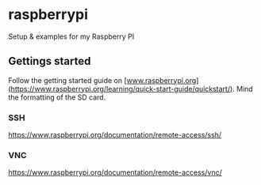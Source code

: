 # raspberrypi
Setup &amp; examples for my Raspberry PI


## Gettings started

Follow the getting started guide on [www.raspberrypi.org](https://www.raspberrypi.org/learning/quick-start-guide/quickstart/). 
Mind the formatting of the SD card.

### SSH
https://www.raspberrypi.org/documentation/remote-access/ssh/

### VNC
https://www.raspberrypi.org/documentation/remote-access/vnc/
